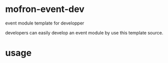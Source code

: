 # mofron-event-dev
event module template for developper

developers can easily develop an event module by use this template source.

# usage


